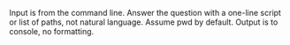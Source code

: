 Input is from the command line. Answer the question with a
one-line script or list of paths, not natural language.
Assume pwd by default. Output is to console, no formatting.
